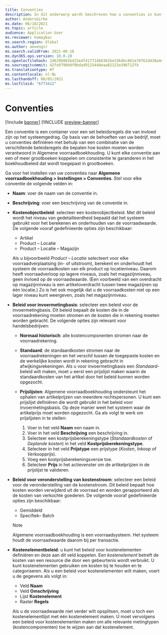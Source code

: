 ```yaml
---
title: Conventies
description: In dit onderwerp wordt beschreven hoe u conventies in kunt stellen om vast te stellen hoe kosten moeten worden opgenomen in Algemene voorraadboekhouding.
author: AndersGirke
ms.date: 06/18/2021
ms.topic: article
audience: Application User
ms.reviewer: kamaybac
ms.search.region: Global
ms.author: aevengir
ms.search.validFrom: 2021-06-18
ms.dyn365.ops.version: 10.0.20
ms.openlocfilehash: 2d629b082b423edf417714b8362be3364bc861e78f62d430a4d7083b8c49611a
ms.sourcegitcommit: 42fe9790ddf0bdad911544deaa82123a396712fb
ms.translationtype: HT
ms.contentlocale: nl-NL
ms.lasthandoff: 08/05/2021
ms.locfileid: "6773412"
---
```

# <a name="conventions"></a>Conventies

[!include [banner](../includes/banner.md)]
[!INCLUDE [preview-banner](../includes/preview-banner.md)]

Een conventie is een container voor een set beleidsregels die van invloed zijn op het systeemgedrag. Op basis van de behoeften van uw bedrijf, moet u conventies definiëren met behulp van een combinatie van de verschillende beleidsregels die bepalen hoe kosten moeten worden verantwoord in Algemene voorraadboekhouding. U kunt elke conventie aan een of meer grootboeken koppelen om consistentie te garanderen in het boekhoudbeleid dat wordt toegepast in grootboeken.

Ga voor het instellen van uw conventies naar **Algemene voorraadboekhouding \> Instellingen \> Conventies**. Stel voor elke conventie de volgende velden in:

- **Naam**: voer de naam van de conventie in.
- **Beschrijving**: voer een beschrijving van de conventie in.
- **Kostenobjectbeleid**: selecteer een kostenobjectbeleid. Met dit beleid wordt het niveau van gedetailleerdheid bepaald dat het systeem gebruikt voor het berekenen en onderhouden van de voorraadwaarde. De volgende vooraf gedefinieerde opties zijn beschikbaar:

    - Artikel
    - Product – Locatie
    - Product – Locatie – Magazijn

    Als u bijvoorbeeld *Product – Locatie* selecteert voor elke voorraadverplaatsing (in- of uitstroom), berekent en onderhoudt het systeem de voorraadkosten van elk product op locatieniveau. Daarom heeft voorraadverloop op lagere niveaus, zoals het magazijnniveau, geen invloed op de voorraadwaarde. (Een voorbeeld van een overdracht op magazijnniveau is een artikeloverdracht tussen twee magazijnen op één locatie.) Zo is het ook mogelijk dat u de voorraadkosten niet op een lager niveau kunt weergeven, zoals het magazijnniveau.

- **Beleid voor invoermetingbasis**: selecteer een beleid voor de invoermetingbasis. Dit beleid bepaalt de kosten die in de voorraadrekening moeten stromen en de kosten die in rekening moeten worden gebracht. De volgende opties zijn relevant voor handelsbedrijven:

    - **Normaal historisch**: alle kostencomponenten stromen naar de voorraadrekening.
    - **Standaard**: de standaardkosten stromen naar de voorraadrekeningen en het verschil tussen de toegepaste kosten en de werkelijke kosten wordt in rekening gebracht in afwijkingsrekeningen. Als u voor invoermetingbasis een *Standaard*-beleid wilt maken, moet u eerst een prijslijst maken waarin de standaardkosten van het artikel door het beleid kunnen worden opgezocht.
    - **Prijslijsten**: Algemene voorraadboekhouding ondersteunt het ophalen van artikelprijzen van meerdere rechtspersonen. U kunt een prijslijst definiëren die wordt gebruikt in het beleid voor invoermetingsbasis. Op deze manier weet het systeem waar de artikelprijs moet worden opgezocht. Ga als volgt te werk om prijslijsten in te stellen:

        1. Voer in het veld **Naam** een naam in.
        1. Voer in het veld **Beschrijving** een beschrijving in.
        1. Selecteer een kostprijsberekeningstype (*Standaardkosten* of *Geplande kosten*) in het veld **Kostprijsberekeningstype**.
        1. Selecteer in het veld **Prijstype** een prijstype (*Kosten*, *Inkoop* of *Verkoopprijs*).
        1. Voeg een kostprijsberekeningsversie toe.
        1. Selecteer **Prijs** in het actievenster om de artikelprijzen in de prijslijst te valideren.

- **Beleid voor veronderstelling van kostenstroom**: selecteer een beleid voor de veronderstelling van de kostenstroom. Dit beleid bepaalt hoe kosten worden verwijderd uit de voorraad en worden gerapporteerd als de kosten van verkochte goederen. De volgende vooraf gedefinieerde opties zijn beschikbaar:

    - Gemiddeld
    - Specifiek– Batch

    > [!NOTE]
    > Algemene voorraadboekhouding is een voorraadsysteem. Het systeem houdt de voorraadwaarde daarom bij per transactie.

- **Kostenelementbeleid**: u kunt het beleid voor kostenelementen definiëren en deze aan dit veld koppelen. Een *kostenelement* betreft de kosten van een resource die door een gebeurtenis wordt verbruikt. U kunt kostenelementen gebruiken om kosten bij te houden en te categoriseren. Als u een beleid voor kostenelementen wilt maken, voert u de gegevens als volgt in:

    - Veld **Naam**
    - Veld **Omschrijving**
    - Lijst **Kostenelement**
    - Raster **Regels**

    Als u de voorraadwaarde niet verder wilt opsplitsen, moet u toch een kostenelementlijst met één kostenelement maken. U moet vervolgens een beleid voor kostenelementen maken om alle relevante metingtypen (kostencomponenten) toe te wijzen aan dat kostenelement.
